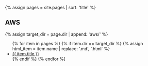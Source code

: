 <!-- Create automatic index of pages which can be found in a specific directory -->
{% assign pages = site.pages | sort: 'title' %}

## AWS

{% assign target_dir = page.dir | append: 'aws/' %}
<ul>
    {% for item in pages %}
        {% if item.dir == target_dir %}
            {% assign html_item = item.name | replace: '.md', '.html' %}
           <li><a href="{{ target_dir | append: html_item }}" > {{ item.title }} </a></li>
        {% endif %}
   {% endfor %}
</ul>